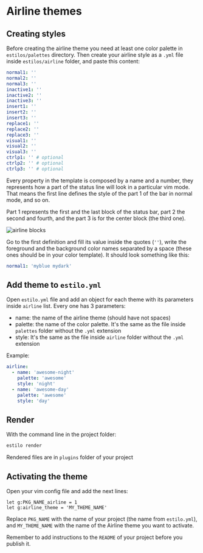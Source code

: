# Airline themes

## Creating styles

Before creating the airline theme you need at least one color palette in
`estilos/palettes` directory. Then create your airline style as a `.yml`
file inside `estilos/airline` folder, and paste this content:

```yml
normal1: ''
normal2: ''
normal3: ''
inactive1: ''
inactive2: ''
inactive3: ''
insert1: ''
insert2: ''
insert3: ''
replace1: ''
replace2: ''
replace3: ''
visual1: ''
visual2: ''
visual3: ''
ctrlp1: '' # optional
ctrlp2: '' # optional
ctrlp3: '' # optional
```

Every property in the template is composed by a name and a number, they
represents how a part of the status line will look in a particular vim mode.
That means the first line defines the style of the part 1 of the bar in normal
mode, and so on.

Part 1 represents the first and the last block of the status bar, part 2 the
second and fourth, and the part 3 is for the center block (the third one).

![airline blocks](https://cloud.githubusercontent.com/assets/829859/16402004/55f3682c-3ce9-11e6-8bd9-eaafbaaccb2e.png)

Go to the first definition and fill its value inside the quotes (`''`), write
the foreground and the background color names separated by a space (these ones
should be in your color template). It should look something like this:

```yml
normal1: 'myblue mydark'
```

## Add theme to `estilo.yml`

Open `estilo.yml` file and add an object for each theme with its parameters
inside `airline` list. Every one has 3 parameters:

- name: the name of the airline theme (should have not spaces)
- palette: the name of the color palette. It's the same as the file inside
  `palettes` folder without the `.yml` extension
- style: It's the same as the file inside `airline` folder without the `.yml`
  extension

Example:

```yml
airline:
  - name: 'awesome-night'
    palette: 'awesome'
    style: 'night'
  - name: 'awesome-day'
    palette: 'awesome'
    style: 'day'
```

## Render

With the command line in the project folder:

```sh
estilo render
```

Rendered files are in `plugins` folder of your project

## Activating the theme

Open your vim config file and add the next lines:

```vim
let g:PKG_NAME_airline = 1
let g:airline_theme = 'MY_THEME_NAME'
```

Replace `PKG_NAME` with the name of your project (the name from `estilo.yml`),
and `MY_THEME_NAME` with the name of the Airline theme you want to activate.

Remember to add instructions to the `README` of your project before you publish
it.
